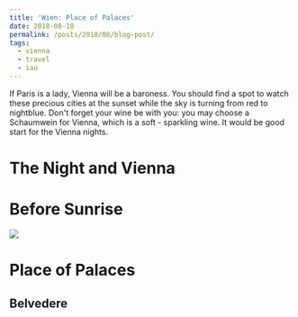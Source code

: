 ```yaml
---
title: 'Wien: Place of Palaces'
date: 2018-08-18
permalink: /posts/2018/08/blog-post/
tags:
  - vienna
  - travel
  - iau
---
```


If Paris is a lady, Vienna will be a baroness. You should find a spot to watch these precious cities at the sunset while the sky is turning from red to nightblue. Don't forget your wine be with you: you may choose a Schaumwein for Vienna, which is a soft - sparkling wine. It would be good start for the Vienna nights. 

The Night and Vienna
======
<!--Schottenfeldgasse 95 was the starting point for me in Vienna. On the street, you will see Nazim Hikmet Kultur Cafe that is named from Turkish poet, Nazim Hikmet Ran. After met someone, get informed and drink your Turkish tea, I decide to visit -->


Before Sunrise
======
![](https://farm2.staticflickr.com/1860/30657315518_752e9c07a4_m_d.jpg)

Place of Palaces
======

Belvedere
------
